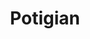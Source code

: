 ---
title: "Potigian"
url: /ciudad-autonoma-de-buenos-aires/potigian-avenida-rivadavia/
shop: supermercado
---